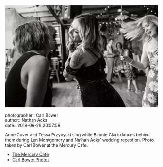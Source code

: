 ![Anne Cover and Tessa Przybyski sing while Bonnie Clark dances behind them](assets/2019-06-29-set-4-the-dance-17.webp)

photographer:: Carl Bower  
author:: Nathan Acks  
date:: 2019-06-29 20:57:59

Anne Cover and Tessa Przybyski sing while Bonnie Clark dances behind them during Len Montgomery and Nathan Acks’ wedding reception. Photo taken by Carl Bower at the Mercury Cafe.

* [The Mercury Cafe](http://mercurycafe.com)
* [Carl Bower Photos](https://carlbowerphotos.com)

